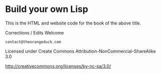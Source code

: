 Build your own Lisp
===================

This is the HTML and website code for the book of the above title.

Corrections / Edits Welcome

`contact@theorangeduck.com`

Licensed under Create Commons Attribution-NonCommercial-ShareAlike 3.0

http://creativecommons.org/licenses/by-nc-sa/3.0/
